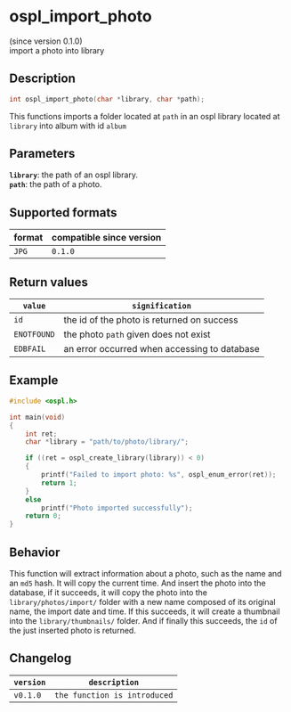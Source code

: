 # ospl_import_photo

(since version 0.1.0)  
import a photo into library

## Description

```c
int ospl_import_photo(char *library, char *path);
```

This functions imports a folder located at ``path`` in an ospl library located at  ``library`` into album with id ``album``

## Parameters

**`library`**: the path of an ospl library.  
**`path`**: the path of a photo.



## Supported formats

| format  | compatible since version |
| ------- | ------------------------ |
| ``JPG`` | ``0.1.0``                |



## Return values

| ``value``     | ``signification``                            |
| ------------- | -------------------------------------------- |
| ``id``        | the id of the photo is returned on success   |
| ``ENOTFOUND`` | the photo ``path`` given does not exist      |
| ``EDBFAIL``   | an error occurred when accessing to database |



## Example

```c
#include <ospl.h>

int main(void)
{
	int ret;
	char *library = "path/to/photo/library/";

	if ((ret = ospl_create_library(library)) < 0)
	{
		printf("Failed to import photo: %s", ospl_enum_error(ret));
		return 1;
	}
	else
		printf("Photo imported successfully");
	return 0;
}
```

## Behavior

This function will extract information about a photo, such as the name and an ``md5`` hash. It will copy the current time. And insert the photo into the database, if it succeeds, it will copy the photo into the ``library/photos/import/`` folder with a new name composed of its original name, the import date and time. If this succeeds, it will create a thumbnail into the ``library/thumbnails/`` folder. And if finally this succeeds, the ``id`` of the just inserted photo is returned.

## Changelog

| ``version`` | ``description``                |
| ----------- | ------------------------------ |
| ``v0.1.0``  | ``the function is introduced`` |
